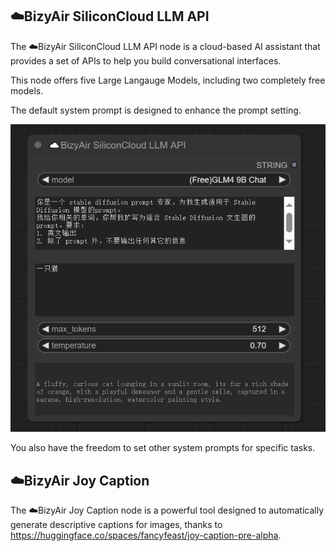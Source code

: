 ## ☁️BizyAir SiliconCloud LLM API

The ☁️BizyAir SiliconCloud LLM API node is a cloud-based AI assistant that provides a set of APIs to help you build conversational interfaces.

This node offers five Large Langauge Models,  including two completely free models.

 The default system prompt is designed to enhance the prompt setting.

 ![](./imgs/siliconcloud-llm-api.png)

You also have the freedom to set other system prompts for specific tasks.


## ☁️BizyAir Joy Caption

The ☁️BizyAir Joy Caption node is a powerful tool designed to automatically generate descriptive captions for images, thanks to https://huggingface.co/spaces/fancyfeast/joy-caption-pre-alpha.
